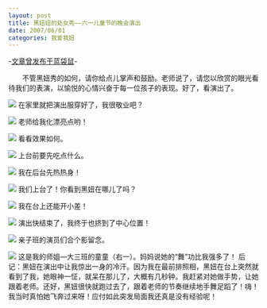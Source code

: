 ```yaml
---
layout: post
title: 黑妞妞的处女秀——六一儿童节的晚会演出
date: 2007/06/01
categories: 我爱我妞
---
```


-[文章曾发布于蓝袋鼠](http://landaishu.hi2net.com/home/blog_read.asp?id=4175&blogid=31666)-




　　不管黑妞秀的如何，请你给点儿掌声和鼓励。老师说了，请您以欣赏的眼光看待我们的表演，以愉悦的心情兴奋于每一位孩子的表现。好了，看演出了。

![](/heiniuniu_uploads/upload2007a/20076182439577.jpg)
在家里就把演出服穿好了，我很敬业吧？

![](/heiniuniu_uploads/upload2007a/20076182716773.jpg)
老师给我化漂亮点哟！

![](/heiniuniu_uploads/upload2007a/20076182941882.jpg)
看看效果如何。

![](/heiniuniu_uploads/upload2007a/20076183046785.jpg)
上台前要先吃点什么。

![](/heiniuniu_uploads/upload2007a/2007618353500.jpg)
我在后台先热热身！

![](/heiniuniu_uploads/upload2007a/20076183233853.jpg)
我们上台了！你看到黑妞在哪儿了吗？

![](/heiniuniu_uploads/upload2007a/2007618372515.jpg)
我在台上还能开小差！

![](/heiniuniu_uploads/upload2007a/20076184133614.jpg)
演出快结束了，我终于也挤到了中心位置！

![](/heiniuniu_uploads/upload2007a/20076184916602.jpg)
亲子班的演员们合个影留念。

![](/heiniuniu_uploads/upload2007a/20076185212413.jpg)
这是我的师姐—大三班的童童（右一）。妈妈说她的“舞”功比我强多了！
后记：黑妞在演出中让我惊出一身的冷汗。因为我在最前排照相，黑妞在台上突然就看到了我，她眼神一怔，就呆在那儿了，大概有几秒钟。我赶紧对她做手势，让她跟着老师。还好，黑妞很快就跑过去了，跟着老师的节奏继续地手舞足蹈了！嗨！我当时真怕她飞奔过来呀！应付如此突发局面我还真是没有经验呢！